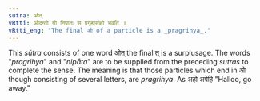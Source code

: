 ```yaml
---
sutra: ओत्
vRtti: ओदन्तो यो निपातः स प्रगृह्यसंज्ञो भवति ॥
vRtti_eng: "The final ओ of a particle is a _pragrihya_."
---
```

This _sútra_ consists of one word ओत् the final त् is a surplusage. The words "_pragrihya_" and "_nipåta_" are to be supplied from the preceding _sutras_ to complete the sense. The meaning is that those particles which end in ओ though consisting of several letters, are _pragrihya_. As अहो अपेहि "Halloo, go away."
